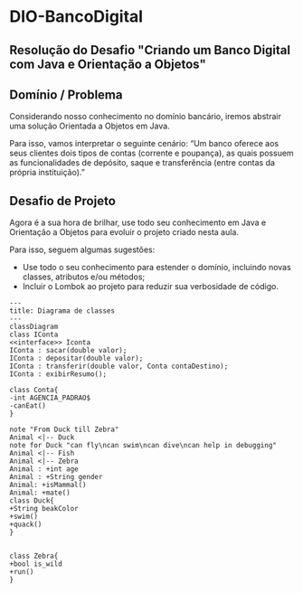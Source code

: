 # DIO-BancoDigital

## Resolução do Desafio "Criando um Banco Digital com Java e Orientação a Objetos"

## Domínio / Problema

Considerando nosso conhecimento no domínio bancário, iremos abstrair uma solução Orientada a Objetos em Java.

Para isso, vamos interpretar o seguinte cenário:
“Um banco oferece aos seus clientes dois tipos de contas (corrente e poupança), as quais possuem as funcionalidades de depósito, saque e transferência (entre contas da própria instituição).”

## Desafio de Projeto

Agora é a sua hora de brilhar, use todo seu conhecimento em Java e Orientação a Objetos para evoluir o projeto criado nesta aula.

Para isso, seguem algumas sugestões:
- Use todo o seu conhecimento para estender o domínio, incluindo novas classes, atributos e/ou métodos;
- Incluir o Lombok ao projeto para reduzir sua verbosidade de código.

```mermaid
---
title: Diagrama de classes
---
classDiagram
class IConta
<<interface>> Iconta
IConta : sacar(double valor);
IConta : depositar(double valor);
IConta : transferir(double valor, Conta contaDestino);
IConta : exibirResumo();

class Conta{
-int AGENCIA_PADRAO$
-canEat()
}

note "From Duck till Zebra"
Animal <|-- Duck
note for Duck "can fly\ncan swim\ncan dive\ncan help in debugging"
Animal <|-- Fish
Animal <|-- Zebra
Animal : +int age
Animal : +String gender
Animal: +isMammal()
Animal: +mate()
class Duck{
+String beakColor
+swim()
+quack()
}


class Zebra{
+bool is_wild
+run()
}
```
